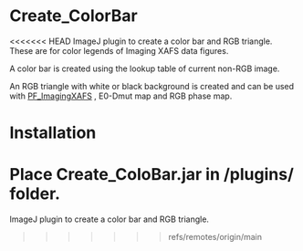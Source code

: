 # Create_ColorBar
<<<<<<< HEAD
ImageJ plugin to create a color bar and RGB triangle. These are for color legends of Imaging XAFS data figures.

A color bar is created using the lookup table of current non-RGB image.

An RGB triangle with white or black background is created and can be used with 
[PF_ImagingXAFS](https://github.com/yasuotake1/Create_ColorBar "yasuotake1/Create_ColorBar: ImageJ plugin for Imaging XAFS data analysis at KEK-PF BL-15A1 and PF-AR NW2A.")
, E0-Dmut map and RGB phase map.

# Installation
Place Create_ColoBar.jar in /plugins/ folder.
=======
ImageJ plugin to create a color bar and RGB triangle.
>>>>>>> refs/remotes/origin/main
